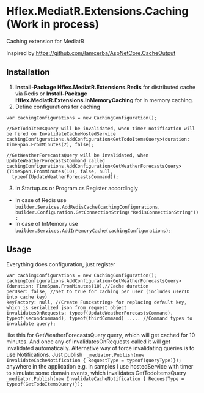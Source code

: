 # Hflex.MediatR.Extensions.Caching (Work in process)
Caching extension for MediatR

Inspired by https://github.com/Iamcerba/AspNetCore.CacheOutput


## Installation

1.  **Install-Package Hflex.MediatR.Extensions.Redis** for distributed cache via Redis or **Install-Package Hflex.MediatR.Extensions.InMemoryCaching** for in memory caching.
2. Define configurations for caching
  ```
  var cachingConfigurations = new CachingConfiguration();

  //GetTodoItemsQuery will be invalidated, when timer notification will be fired on InvalidateCacheHostedService
  cachingConfigurations.AddConfiguration<GetTodoItemsQuery>(duration: TimeSpan.FromMinutes(2), false);

  //GetWeatherForecastsQuery will be invalidated, when UpdateWeatherForecastsCommand called
  cachingConfigurations.AddConfiguration<GetWeatherForecastsQuery>(TimeSpan.FromMinutes(10), false, null, 
    typeof(UpdateWeatherForecastsCommand));
  ```
3. In Startup.cs or Program.cs Register accordingly
  - In case of Redis use
  `builder.Services.AddRedisCache(cachingConfigurations, builder.Configuration.GetConnectionString("RedisConnectionString"));`
  - In case of InMemory use
  `builder.Services.AddInMemoryCache(cachingConfigurations);`
  
  ## Usage
  
  Everything does configuration, just register
 ```
 var cachingConfigurations = new CachingConfiguration();
 cachingConfigurations.AddConfiguration<GetWeatherForecastsQuery>(duration: TimeSpan.FromMinutes(10),//Cache duration
 perUser: false, //Set to true for caching per user (includes userID into cache key)
 keyFactory: null, //Create Func<string> for replacing default key, which is serialized json from request object
 invalidatesOnRequests: typeof(UpdateWeatherForecastsCommand), typeof(secondcommand), typeof(thirdCommand) ..... //Command types to invalidate query);
 ``` 
 
 like this for GetWeatherForecastsQuery query, which will get cached for 10 minutes. And once any of invalidatesOnRequests called it will get invalidated automatically.
  Alternative way of force invalidating queries is to use Notifications. Just publish ` _mediator.Publish(new InvalidateCacheNotification { RequestType = typeof(queryType)});` anywhere in the application e.g. in samples I use hostedService with timer to simulate some domain events, which invalidates GetTodoItemsQuery 
  ` _mediator.Publish(new InvalidateCacheNotification { RequestType = typeof(GetTodoItemsQuery)});`
  

